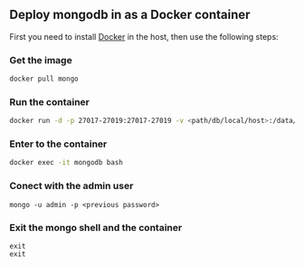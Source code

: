 
## Deploy mongodb in as a Docker container

First you need to install [Docker](https://docs.docker.com/install/) in the host, then use the following steps:

### Get the image

```bash
docker pull mongo
```

### Run the container
```bash
docker run -d -p 27017-27019:27017-27019 -v <path/db/local/host>:/data/db --name mongodb -e MONGO_INITDB_ROOT_USERNAME=admin -e MONGO_INITDB_ROOT_PASSWORD=strong_password  mongo
```

### Enter to the container
```bash
docker exec -it mongodb bash
```

### Conect with the admin user
```
mongo -u admin -p <previous password>
```

### Exit the mongo shell and the container
```
exit
exit
```
